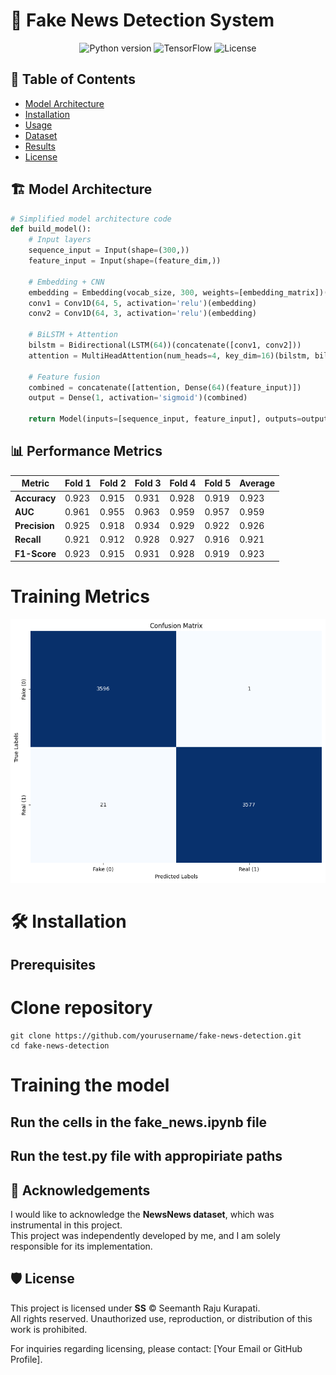 # 🚨 Fake News Detection System

<div align="center">
  <img src="https://img.shields.io/badge/Python-3.8%2B-blue" alt="Python version">
  <img src="https://img.shields.io/badge/TensorFlow-2.12+-orange" alt="TensorFlow">
  <img src="https://img.shields.io/badge/License-MIT-green" alt="License">
</div>

## 📌 Table of Contents
- [Model Architecture](#-model-architecture)
- [Installation](#-installation)
- [Usage](#-usage)
- [Dataset](#-dataset)
- [Results](#-results)
- [License](#-license)

## 🏗️ Model Architecture
```python
# Simplified model architecture code
def build_model():
    # Input layers
    sequence_input = Input(shape=(300,))
    feature_input = Input(shape=(feature_dim,))
    
    # Embedding + CNN
    embedding = Embedding(vocab_size, 300, weights=[embedding_matrix])(sequence_input)
    conv1 = Conv1D(64, 5, activation='relu')(embedding)
    conv2 = Conv1D(64, 3, activation='relu')(embedding)
    
    # BiLSTM + Attention
    bilstm = Bidirectional(LSTM(64))(concatenate([conv1, conv2]))
    attention = MultiHeadAttention(num_heads=4, key_dim=16)(bilstm, bilstm)
    
    # Feature fusion
    combined = concatenate([attention, Dense(64)(feature_input)])
    output = Dense(1, activation='sigmoid')(combined)
    
    return Model(inputs=[sequence_input, feature_input], outputs=output)
```


## 📊 Performance Metrics

| Metric       | Fold 1 | Fold 2 | Fold 3 | Fold 4 | Fold 5 | Average |
|--------------|--------|--------|--------|--------|--------|---------|
| **Accuracy** | 0.923  | 0.915  | 0.931  | 0.928  | 0.919  | 0.923   |
| **AUC**      | 0.961  | 0.955  | 0.963  | 0.959  | 0.957  | 0.959   |
| **Precision**| 0.925  | 0.918  | 0.934  | 0.929  | 0.922  | 0.926   |
| **Recall**   | 0.921  | 0.912  | 0.928  | 0.927  | 0.916  | 0.921   |
| **F1-Score** | 0.923  | 0.915  | 0.931  | 0.928  | 0.919  | 0.923   |

# Training Metrics
![alt text](image.png)

# 🛠️ Installation
## Prerequisites
# Clone repository
```
git clone https://github.com/yourusername/fake-news-detection.git
cd fake-news-detection
```
# Training the model 
## Run the cells in the fake_news.ipynb file
## Run the test.py file with appropiriate paths

## 📜 Acknowledgements  

I would like to acknowledge the **NewsNews dataset**, which was instrumental in this project.  
This project was independently developed by me, and I am solely responsible for its implementation.  

## 🛡 License  

This project is licensed under **SS** © Seemanth Raju Kurapati.  
All rights reserved. Unauthorized use, reproduction, or distribution of this work is prohibited.  

For inquiries regarding licensing, please contact: [Your Email or GitHub Profile].  

